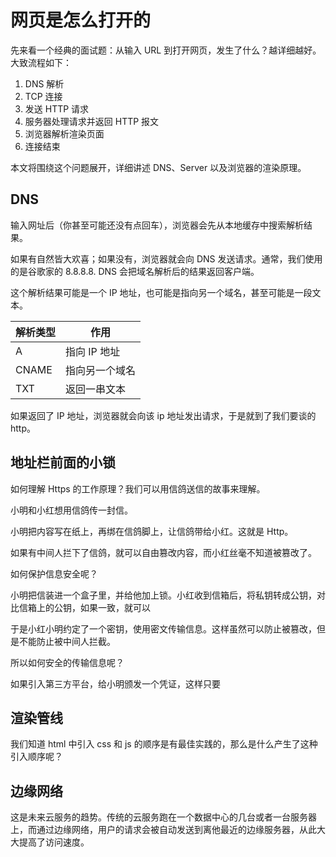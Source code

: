 # 网页是怎么打开的

先来看一个经典的面试题：从输入 URL 到打开网页，发生了什么？越详细越好。大致流程如下：

1. DNS 解析
2. TCP 连接
3. 发送 HTTP 请求
4. 服务器处理请求并返回 HTTP 报文
5. 浏览器解析渲染页面
6. 连接结束

本文将围绕这个问题展开，详细讲述 DNS、Server 以及浏览器的渲染原理。

## DNS

输入网址后（你甚至可能还没有点回车），浏览器会先从本地缓存中搜索解析结果。

如果有自然皆大欢喜；如果没有，浏览器就会向 DNS 发送请求。通常，我们使用的是谷歌家的 8.8.8.8. DNS 会把域名解析后的结果返回客户端。

这个解析结果可能是一个 IP 地址，也可能是指向另一个域名，甚至可能是一段文本。

| 解析类型 | 作用           |
| -------- | -------------- |
| A        | 指向 IP 地址   |
| CNAME    | 指向另一个域名 |
| TXT      | 返回一串文本   |

如果返回了 IP 地址，浏览器就会向该 ip 地址发出请求，于是就到了我们要谈的 http。

## 地址栏前面的小锁

如何理解 Https 的工作原理？我们可以用信鸽送信的故事来理解。

小明和小红想用信鸽传一封信。

小明把内容写在纸上，再绑在信鸽脚上，让信鸽带给小红。这就是 Http。

如果有中间人拦下了信鸽，就可以自由篡改内容，而小红丝毫不知道被篡改了。

如何保护信息安全呢？

小明把信装进一个盒子里，并给他加上锁。小红收到信箱后，将私钥转成公钥，对比信箱上的公钥，如果一致，就可以

于是小红小明约定了一个密钥，使用密文传输信息。这样虽然可以防止被篡改，但是不能防止被中间人拦截。

所以如何安全的传输信息呢？

如果引入第三方平台，给小明颁发一个凭证，这样只要

## 渲染管线

我们知道 html 中引入 css 和 js 的顺序是有最佳实践的，那么是什么产生了这种引入顺序呢？

## 边缘网络

这是未来云服务的趋势。传统的云服务跑在一个数据中心的几台或者一台服务器上，而通过边缘网络，用户的请求会被自动发送到离他最近的边缘服务器，从此大大提高了访问速度。
